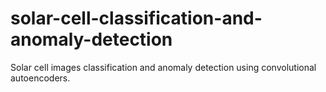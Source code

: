 # solar-cell-classification-and-anomaly-detection
Solar cell images classification and anomaly detection using convolutional autoencoders.
